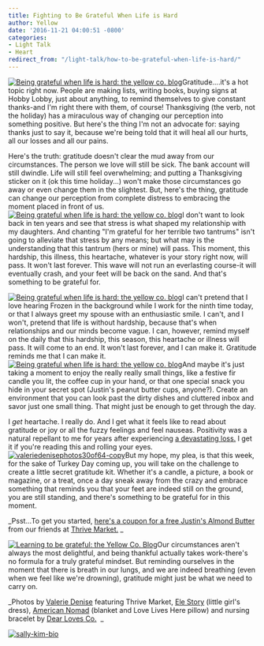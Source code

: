 ```yaml
---
title: Fighting to Be Grateful When Life is Hard
author: Yellow
date: '2016-11-21 04:00:51 -0800'
categories:
- Light Talk
- Heart
redirect_from: "/light-talk/how-to-be-grateful-when-life-is-hard/"
---
```


[![Being grateful when life is hard: the yellow co. blog](https://yellow-blog-images.imgix.net/2016/11/ValerieDenisePhotos27of64-copy.jpg)](https://yellow-blog-images.imgix.net/2016/11/ValerieDenisePhotos27of64-copy.jpg)Gratitude....it's a hot topic right now. People are making lists, writing books, buying signs at Hobby Lobby, just about anything, to remind themselves to give constant thanks-and I'm right there with them, of course! Thanksgiving (the verb, not the holiday) has a miraculous way of changing our perception into something positive. But here's the thing I'm not an advocate for: saying thanks just to say it, because we're being told that it will heal all our hurts, all our losses and all our pains.

Here's the truth: gratitude doesn't clear the mud away from our circumstances. The person we love will still be sick. The bank account will still dwindle. Life will still feel overwhelming; and putting a Thanksgiving sticker on it (ok this time holiday...) won't make those circumstances go away or even change them in the slightest. But, here's the thing, gratitude can change our perception from complete distress to embracing the moment placed in front of us.[![Being grateful when life is hard: the yellow co. blog](https://yellow-blog-images.imgix.net/2016/11/ValerieDenisePhotos19of64.jpg)](https://yellow-blog-images.imgix.net/2016/11/ValerieDenisePhotos19of64.jpg)I don't want to look back in ten years and see that stress is what shaped my relationship with my daughters. And chanting "I'm grateful for her terrible two tantrums" isn't going to alleviate that stress by any means; but what may is the understanding that this tantrum (hers or mine) will pass. This moment, this hardship, this illness, this heartache, whatever is your story right now, will pass. It won't last forever. This wave will not run an everlasting course-it will eventually crash, and your feet will be back on the sand. And that's something to be grateful for.

[![Being grateful when life is hard: the yellow co. blog](https://yellow-blog-images.imgix.net/2016/11/ValerieDenisePhotos21of64.jpg)](https://yellow-blog-images.imgix.net/2016/11/ValerieDenisePhotos21of64.jpg)I can't pretend that I love hearing Frozen in the background while I work for the ninth time today, or that I always greet my spouse with an enthusiastic smile. I can't, and I won't, pretend that life is without hardship, because that's when relationships and our minds become vague. I can, however, remind myself on the daily that this hardship, this season, this heartache or illness will pass. It will come to an end. It won't last forever, and I can make it. Gratitude reminds me that I can make it. [![Being grateful when life is hard: the yellow co. blog](https://yellow-blog-images.imgix.net/2016/11/ValerieDenisePhotos24of64.jpg)](https://yellow-blog-images.imgix.net/2016/11/ValerieDenisePhotos24of64.jpg)And maybe it's just taking a moment to enjoy the really really small things, like a festive fir candle you lit, the coffee cup in your hand, or that one special snack you hide in your secret spot (Justin's peanut butter cups, anyone?). Create an environment that you can look past the dirty dishes and cluttered inbox and savor just one small thing. That might just be enough to get through the day.

I _get_ heartache. I really do. And I get what it feels like to read about gratitude or joy or all the fuzzy feelings and feel nauseas. Positivity was a natural repellant to me for years after experiencing [a devastating loss.](http://lettersfromamister.tumblr.com/post/110196125777/an-old-newsletter) I get it if you're reading this and rolling your eyes.[![valeriedenisephotos30of64-copy](https://yellow-blog-images.imgix.net/2016/11/ValerieDenisePhotos30of64-copy.jpg)](https://yellow-blog-images.imgix.net/2016/11/ValerieDenisePhotos30of64-copy.jpg)But my hope, my plea, is that this week, for the sake of Turkey Day coming up, you will take on the challenge to create a little secret gratitude kit. Whether it's a candle, a picture, a book or magazine, or a treat, once a day sneak away from the crazy and embrace something that reminds you that your feet are indeed still on the ground, you are still standing, and there's something to be grateful for in this moment.

_Psst...To get you started, [here's a coupon for a free Justin's Almond Butter](https://thrivemarket.com/giftbox/yellowco-justinsalmondbutter?utm_source=partner&utm_campaign=giftboxgwp&utm_content=giftbox_justinsalmondbutter&aff_id=13051&t_id=1027723efb0b8bbddface19fc8d887&o_id=6&utm_medium=Yellow+Conference+11&aff_sub=partner&aff_sub2=Yellow%20Conference%2011&aff_sub3=giftboxgwp&aff_sub4=giftbox_justinsalmondbutter&aff_sub5=) from our friends at [Thrive Market.](https://thrivemarket.com/) _

[![Learning to be grateful: the Yellow Co. Blog](https://yellow-blog-images.imgix.net/2016/11/ValerieDenisePhotos3of64-copy.jpg)](https://yellow-blog-images.imgix.net/2016/11/ValerieDenisePhotos3of64-copy.jpg)Our circumstances aren't always the most delightful, and being thankful actually takes work-there's no formula for a truly grateful mindset. But reminding ourselves in the moment that there is breath in our lungs, and we are indeed breathing (even when we feel like we're drowning), gratitude might just be what we need to carry on.

_Photos by [Valerie Denise](http://www.valeriedenisephotos.com/) featuring Thrive Market, [Ele Story](http://www.elestory.com/) (little girl's dress), [American Nomad](https://shopamericannomad.com/) (blanket and Love Lives Here pillow) and nursing bracelet by [Dear Loves Co.](https://www.dearlovesco.com/)  _

[![sally-kim-bio](https://yellow-blog-images.imgix.net/2016/11/Sally-Kim-Bio.jpg)](http://lettersfromamister.tumblr.com/)
